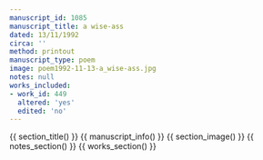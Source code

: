 ```yaml
---
manuscript_id: 1085
manuscript_title: a wise-ass
dated: 13/11/1992
circa: ''
method: printout
manuscript_type: poem
image: poem1992-11-13-a_wise-ass.jpg
notes: null
works_included:
- work_id: 449
  altered: 'yes'
  edited: 'no'
---
```


{{ section_title() }}
{{ manuscript_info() }}
{{ section_image() }}
{{ notes_section() }}
{{ works_section() }}
